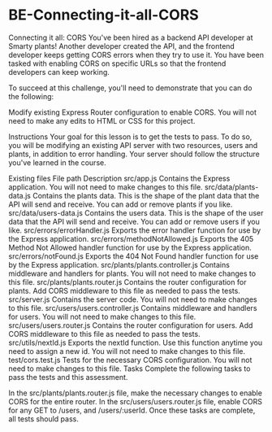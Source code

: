 # BE-Connecting-it-all-CORS

Connecting it all: CORS
You've been hired as a backend API developer at Smarty plants!
Another developer created the API, and the frontend developer keeps getting CORS errors when they try to use it.
You have been tasked with enabling CORS on specific URLs so that
the frontend developers can keep working.

To succeed at this challenge, you'll need to demonstrate that you can do the following:

Modify existing Express Router configuration to enable CORS.
You will not need to make any edits to HTML or CSS for this project.

Instructions
Your goal for this lesson is to get the tests to pass.
To do so, you will be modifying an existing API server with two resources, users and plants, in addition to error handling.
Your server should follow the structure you've learned in the course.

Existing files
File path	Description
src/app.js	Contains the Express application. You will not need to make changes to this file.
src/data/plants-data.js	Contains the plants data. This is the shape of the plant data that the API will send and receive. You can add or remove plants if you like.
src/data/users-data.js	Contains the users data. This is the shape of the user data that the API will send and receive. You can add or remove users if you like.
src/errors/errorHandler.js	Exports the error handler function for use by the Express application.
src/errors/methodNotAllowed.js	Exports the 405 Method Not Allowed handler function for use by the Express application.
src/errors/notFound.js	Exports the 404 Not Found handler function for use by the Express application.
src/plants/plants.controller.js	Contains middleware and handlers for plants. You will not need to make changes to this file.
src/plants/plants.router.js	Contains the router configuration for plants. Add CORS middleware to this file as needed to pass the tests.
src/server.js	Contains the server code. You will not need to make changes to this file.
src/users/users.controller.js	Contains middleware and handlers for users. You will not need to make changes to this file.
src/users/users.router.js	Contains the router configuration for users. Add CORS middleware to this file as needed to pass the tests.	
src/utils/nextId.js	Exports the nextId function. Use this function anytime you need to assign a new id. You will not need to make changes to this file.
test/cors.test.js	Tests for the necessary CORS configuration. You will not need to make changes to this file.
Tasks
Complete the following tasks to pass the tests and this assessment.

In the src/plants/plants.router.js file, make the necessary changes to enable CORS for the entire router.
In the src/users/users.router.js file, enable CORS for any GET to /users, and /users/:userId.
Once these tasks are complete, all tests should pass.
